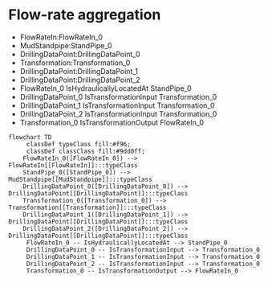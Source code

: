 # Flow-rate aggregation
- FlowRateIn:FlowRateIn_0
- MudStandpipe:StandPipe_0
- DrillingDataPoint:DrillingDataPoint_0
- Transformation:Transformation_0
- DrillingDataPoint:DrillingDataPoint_1
- DrillingDataPoint:DrillingDataPoint_2
- FlowRateIn_0 IsHydraulicallyLocatedAt StandPipe_0
- DrillingDataPoint_0 IsTransformationInput Transformation_0
- DrillingDataPoint_1 IsTransformationInput Transformation_0
- DrillingDataPoint_2 IsTransformationInput Transformation_0
- Transformation_0 IsTransformationOutput FlowRateIn_0
```mermaid
flowchart TD
	 classDef typeClass fill:#f96;
	 classDef classClass fill:#9dd0ff;
	FlowRateIn_0([FlowRateIn_0]) --> FlowRateIn[[FlowRateIn]]:::typeClass
	StandPipe_0([StandPipe_0]) --> MudStandpipe[[MudStandpipe]]:::typeClass
	DrillingDataPoint_0([DrillingDataPoint_0]) --> DrillingDataPoint[[DrillingDataPoint]]:::typeClass
	Transformation_0([Transformation_0]) --> Transformation[[Transformation]]:::typeClass
	DrillingDataPoint_1([DrillingDataPoint_1]) --> DrillingDataPoint[[DrillingDataPoint]]:::typeClass
	DrillingDataPoint_2([DrillingDataPoint_2]) --> DrillingDataPoint[[DrillingDataPoint]]:::typeClass
	 FlowRateIn_0 -- IsHydraulicallyLocatedAt --> StandPipe_0 
	 DrillingDataPoint_0 -- IsTransformationInput --> Transformation_0 
	 DrillingDataPoint_1 -- IsTransformationInput --> Transformation_0 
	 DrillingDataPoint_2 -- IsTransformationInput --> Transformation_0 
	 Transformation_0 -- IsTransformationOutput --> FlowRateIn_0 
```
